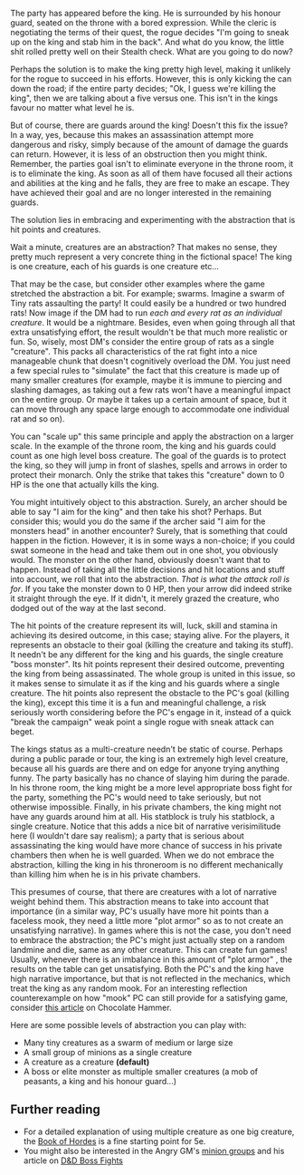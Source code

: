 The party has appeared before the king. He is surrounded by his honour guard, seated on the throne with a bored expression. While the cleric is negotiating the terms of their quest, the rogue decides "I'm going to sneak up on the king and stab him in the back".
And what do you know, the little shit rolled pretty well on their Stealth check. What are you going to do now?

Perhaps the solution is to make the king pretty high level, making it unlikely for the rogue to succeed in his efforts. However, this is only kicking the can down the road; if the entire party decides; "Ok, I guess we're killing the king", then we are talking about a five versus one. This isn't in the kings favour no matter what level he is.

But of course, there are guards around the king! Doesn't this fix the issue? In a way, yes, because this makes an assassination attempt more dangerous and risky, simply because of the amount of damage the guards can return. However, it is less of an obstruction then you might think. Remember, the parties goal isn't to eliminate everyone in the throne room, it is to eliminate the king. As soon as all of them have focused all their actions and abilities at the king and he falls, they are free to make an escape. They have achieved their goal and are no longer interested in the remaining guards.

The solution lies in embracing and experimenting with the abstraction that is hit points and creatures.

Wait a minute, creatures are an abstraction? That makes no sense, they pretty much represent a very concrete thing in the fictional space! The king is one creature, each of his guards is one creature etc...

That may be the case, but consider other examples where the game stretched the abstraction a bit. For example; swarms. Imagine a swarm of Tiny rats assaulting the party! It could easily be a hundred or two hundred rats! Now image if the DM had to run *each and every rat as an individual creature*. It would be a nightmare. Besides, even when going through all that extra unsatisfying effort, the result wouldn't be that much more realistic or fun. So, wisely, most DM's consider the entire group of rats as a single "creature". This packs all characteristics of the rat fight into a nice manageable chunk that doesn't cognitively overload the DM. You just need a few special rules to "simulate" the fact that this creature is made up of many smaller creatures (for example, maybe it is immune to piercing and slashing damages, as taking out a few rats won't have a meaningful impact on the entire group. Or maybe it takes up a certain amount of space, but it can move through any space large enough to accommodate one individual rat and so on).

You can "scale up" this same principle and apply the abstraction on a larger scale. In the example of the throne room, the king and his guards could count as one high level boss creature. The goal of the guards is to protect the king, so they will jump in front of slashes, spells and arrows in order to protect their monarch. Only the strike that takes this "creature" down to 0 HP is the one that actually kills the king.

You might intuitively object to this abstraction. Surely, an archer should be able to say "I aim for the king" and then take his shot? Perhaps. But consider this; would you do the same if the archer said "I aim for the monsters head" in another encounter? Surely, that is something that could happen in the fiction. However, it is in some ways a non-choice; if you could swat someone in the head and take them out in one shot, you obviously would. The monster on the other hand, obviously doesn't want that to happen. Instead of taking all the little decisions and hit locations and stuff into account, we roll that into the abstraction. *That is what the attack roll is for*. If you take the monster down to 0 HP, then your arrow did indeed strike it straight through the eye. If it didn't, it merely grazed the creature, who dodged out of the way at the last second.

The hit points of the creature represent its will, luck, skill and stamina in achieving its desired outcome, in this case; staying alive. For the players, it represents an obstacle to their goal (killing the creature and taking its stuff). It needn't be any different for the king and his guards, the single creature "boss monster". Its hit points represent their desired outcome, preventing the king from being assassinated. The whole group is united in this issue, so it makes sense to simulate it as if the king and his guards where a single creature. The hit points also represent the obstacle to the PC's goal (killing the king), except this time it is a fun and meaningful challenge, a risk seriously worth considering before the PC's engage in it, instead of a quick "break the campaign" weak point a single rogue with sneak attack can beget.

The kings status as a multi-creature needn't be static of course. Perhaps during a public parade or tour, the king is an extremely high level creature, because all his guards are there and on edge for anyone trying anything funny. The party basically has no chance of slaying him during the parade.
In his throne room, the king might be a more level appropriate boss fight for the party, something the PC's would need to take seriously, but not otherwise impossible. Finally, in his private chambers, the king might not have any guards around him at all. His statblock is truly his statblock, a single creature. Notice that this adds a nice bit of narrative verisimilitude here (I wouldn't dare say realism); a party that is serious about assassinating the king would have more chance of success in his private chambers then when he is well guarded. When we do not embrace the abstraction, killing the king in his throneroom is no different mechanically than killing him when he is in his private chambers.

This presumes of course, that there are creatures with a lot of narrative weight behind them. This abstraction means to take into account that importance (in a similar way, PC's usually have more hit points than a faceless mook, they need a little more "plot armor" so as to not create an unsatisfying narrative). In games where this is not the case, you don't need to embrace the abstraction; the PC's might just actually step on a random landmine and die, same as any other creature. This can create fun games! Usually, whenever there is an imbalance in this amount of "plot armor" , the results on the table can get unsatisfying. Both the PC's and the king have high narrative importance, but that is not reflected in the mechanics, which treat the king as any random mook. For an interesting reflection counterexample on how "mook" PC can still provide for a satisfying game, consider [this article](https://www.chocolatehammer.org/?p=5773) on Chocolate Hammer.

Here are some possible levels of abstraction you can play with:
- Many tiny creatures as a swarm of medium or large size
- A small group of minions as a single creature
- A creature as a creature **(default)**
- A boss or elite monster as multiple smaller creatures (a mob of peasants, a king and his honour guard...)

## Further reading
- For a detailed explanation of using multiple creature as one big creature, the [Book of Hordes](https://www.gmbinder.com/share/-LZWXq83Rk2jZNs7spok) is a fine starting point for 5e.
- You might also be interested in the Angry GM's [minion groups](https://theangrygm.com/more-grist-for-the-mill-minion-groups-in-dd-5e/) and his article on [D&D Boss Fights](https://theangrygm.com/return-of-the-son-of-the-dd-boss-fight-now-in-5e/)
